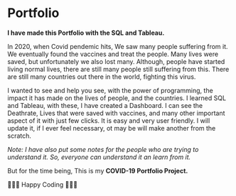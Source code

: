 # Portfolio
**I have made this Portfolio with the SQL and Tableau.**

In 2020, when Covid pendemic hits, We saw many people suffering from it. We eventually found the vaccines and treat the people. Many lives were saved, but unfortunately we also lost many. Although, people have started living normal lives, there are still many people still suffering from this. There are still many countries out there in the world, fighting this virus. 

I wanted to see and help you see, with the power of programming, the impact it has made on the lives of people, and the countries.
I learned SQL and Tableau, with these, I have created a Dashboard. I can see the Deathrate, Lives that were saved with vaccines, and many other important aspect of it with just few clicks. It is easy and very user friendly. I will update it, if I ever feel necessary, ot may be will make another from the scratch.

*Note: I have also put some notes for the people who are trying to understand it. So, everyone can understand it an learn from it.*

But for the time being, This is my **COVID-19 Portfolio Project.**

🧑🏻‍💻 Happy Coding 🧑🏻‍💻
